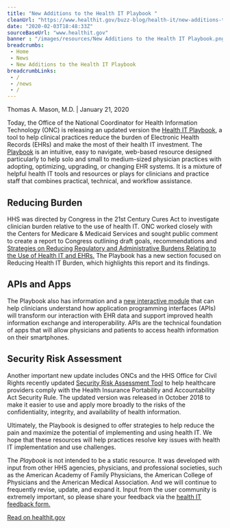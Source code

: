 ```yaml
--- 
title: "New Additions to the Health IT Playbook "
cleanUrl: "https://www.healthit.gov/buzz-blog/health-it/new-additions-to-the-health-it-playbook"
date: "2020-02-03T18:48:33Z"
sourceBaseUrl: "www.healthit.gov"
banner : "/images/resources/New Additions to the Health IT Playbook.png"
breadcrumbs:
 - Home
 - News
 - New Additions to the Health IT Playbook
breadcrumbLinks:
 - / 
 - /news
 - / 
---
```

Thomas A. Mason, M.D. | January 21, 2020

Today, the Office of the National Coordinator for Health Information Technology (ONC) is releasing an updated version the [Health IT Playbook](http://www.healthit.gov/playbook), a tool to help clinical practices reduce the burden of Electronic Health Records (EHRs) and make the most of their health IT investment. The [Playbook](https://www.healthit.gov/playbook/) is an intuitive, easy to navigate, web-based resource designed particularly to help solo and small to medium-sized physician practices with adopting, optimizing, upgrading, or changing EHR systems. It is a mixture of helpful health IT tools and resources or plays for clinicians and practice staff that combines practical, technical, and workflow assistance.

**Reducing Burden**
-------------------

HHS was directed by Congress in the 21st Century Cures Act to investigate clinician burden relative to the use of health IT. ONC worked closely with the Centers for Medicare & Medicaid Services and sought public comment to create a report to Congress outlining draft goals, recommendations and [Strategies on Reducing Regulatory and Administrative Burdens Relating to the Use of Health IT and EHRs.](http://www.healthit.gov/sites/default/files/page/2018-11/Draft%20Strategy%20on%20Reducing%20Regulatory%20and%20Administrative%20Burden%20Relating.pdf) The Playbook has a new section focused on Reducing Health IT Burden, which highlights this report and its findings.

**APIs and Apps**
-----------------

The Playbook also has information and a [new interactive module](https://www.healthit.gov/playbook/health-information-exchange/#section-3-1) that can help clinicians understand how application programming interfaces (APIs) will transform our interaction with EHR data and support improved health information exchange and interoperability. APIs are the technical foundation of apps that will allow physicians and patients to access health information on their smartphones.

**Security Risk Assessment**
----------------------------

Another important new update includes ONCs and the HHS Office for Civil Rights recently updated [Security Risk Assessment Tool](https://www.healthit.gov/playbook/privacy-and-security/#section-7-3) to help healthcare providers comply with the Health Insurance Portability and Accountability Act Security Rule. The updated version was released in October 2018 to make it easier to use and apply more broadly to the risks of the confidentiality, integrity, and availability of health information.

Ultimately, the Playbook is designed to offer strategies to help reduce the pain and maximize the potential of implementing and using health IT. We hope that these resources will help practices resolve key issues with health IT implementation and use challenges.

The _Playbook_ is not intended to be a static resource. It was developed with input from other HHS agencies, physicians, and professional societies, such as the American Academy of Family Physicians, the American College of Physicians and the American Medical Association. And we will continue to frequently revise, update, and expand it. Input from the user community is extremely important, so please share your feedback via the [health IT feedback form.](https://www.healthit.gov/form/healthit-feedback-form)

  
  
[Read on healthit.gov](https://www.healthit.gov/buzz-blog/health-it/new-additions-to-the-health-it-playbook)
